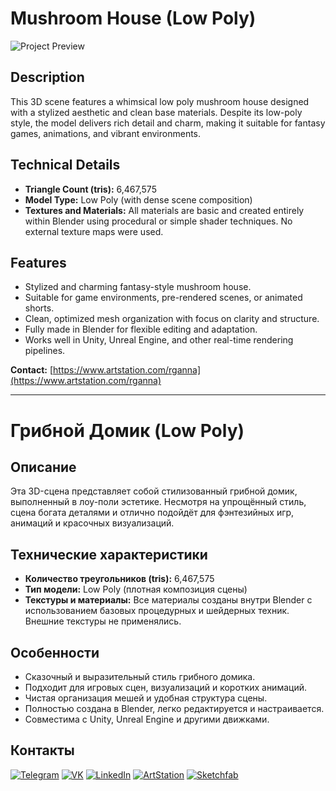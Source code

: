 # Mushroom House (Low Poly)

![Project Preview](https://github.com/RgAnna/mushroom-house-lowpoly/blob/main/Render/Blank%204%20Grids%20Collage.png)

## Description

This 3D scene features a whimsical low poly mushroom house designed with a stylized aesthetic and clean base materials. Despite its low-poly style, the model delivers rich detail and charm, making it suitable for fantasy games, animations, and vibrant environments.

## Technical Details

- **Triangle Count (tris):** 6,467,575  
- **Model Type:** Low Poly (with dense scene composition)  
- **Textures and Materials:** All materials are basic and created entirely within Blender using procedural or simple shader techniques. No external texture maps were used.

## Features

- Stylized and charming fantasy-style mushroom house.  
- Suitable for game environments, pre-rendered scenes, or animated shorts.  
- Clean, optimized mesh organization with focus on clarity and structure.  
- Fully made in Blender for flexible editing and adaptation.  
- Works well in Unity, Unreal Engine, and other real-time rendering pipelines.

__Contact:__ [https://www.artstation.com/rganna](https://www.artstation.com/rganna)

---

# Грибной Домик (Low Poly)

## Описание

Эта 3D-сцена представляет собой стилизованный грибной домик, выполненный в лоу-поли эстетике. Несмотря на упрощённый стиль, сцена богата деталями и отлично подойдёт для фэнтезийных игр, анимаций и красочных визуализаций.

## Технические характеристики

- **Количество треугольников (tris):** 6,467,575  
- **Тип модели:** Low Poly (плотная композиция сцены)  
- **Текстуры и материалы:** Все материалы созданы внутри Blender с использованием базовых процедурных и шейдерных техник. Внешние текстуры не применялись.

## Особенности

- Сказочный и выразительный стиль грибного домика.  
- Подходит для игровых сцен, визуализаций и коротких анимаций.  
- Чистая организация мешей и удобная структура сцены.  
- Полностью создана в Blender, легко редактируется и настраивается.  
- Совместима с Unity, Unreal Engine и другими движками.

## Контакты

[![Telegram](https://img.shields.io/badge/-Telegram-2CA5E0?style=flat&logo=telegram&logoColor=white)](https://t.me/RgAnna_Art)
[![VK](https://img.shields.io/badge/-VK-4C75A3?style=flat&logo=vk&logoColor=white)](https://vk.com/your_profile)
[![LinkedIn](https://img.shields.io/badge/-LinkedIn-0077B5?style=flat&logo=linkedin&logoColor=white)](https://www.linkedin.com/in/your_profile)
[![ArtStation](https://img.shields.io/badge/-ArtStation-13AFF0?style=flat&logo=artstation&logoColor=white)](https://www.artstation.com/rganna)
[![Sketchfab](https://img.shields.io/badge/-Sketchfab-000000?style=flat&logo=sketchfab&logoColor=white)](https://sketchfab.com/your_profile)

